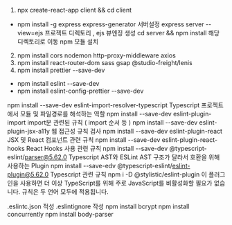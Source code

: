 1. npx create-react-app client && cd client

- npm install -g express express-generator 서버설정
  express server --view=ejs 프로젝트 디렉토리 , ejs 뷰엔징 생성
  cd server && npm install 해당 디렉토리로 이동 npm 모듈 설치

2. npm install cors nodemon http-proxy-middleware axios
3. npm install react-router-dom sass gsap @studio-freight/lenis
4. npm install prettier --save-dev

- npm install eslint --save-dev
- npm install eslint-config-prettier --save-dev

npm install --save-dev eslint-import-resolver-typescript
Typescript 프로젝트에서 모듈 및 파일경로를 해석하는 역할
npm install --save-dev eslint-plugin-import
import문 관련된 규칙 ( import 순서 등 )
npm install --save-dev eslint-plugin-jsx-a11y
웹 접근성 규칙 검사
npm install --save-dev eslint-plugin-react
JSX 및 React 컴포넌트 관련 규칙
npm install --save-dev eslint-plugin-react-hooks
React Hooks 사용 관련 규칙
npm install --save-dev @typescript-eslint/parser@5.62.0
Typescript AST와 ESLint AST 구조가 달라서 호환을 위해 사용하는 Plugin
npm install --save-edv @typescript-eslint/eslint-plugin@5.62.0
Typescript 관련 규칙
npm i -D @stylistic/eslint-plugin
이 플러그인을 사용하면 더 이상 TypeScript를 위해 주로 JavaScript를 비활성화할 필요가 없습니다. 규칙은 두 언어 모두에 적용됩니다.

.eslintc.json 적성 .eslintignore 작성
npm install bcrypt
npm install concurrently
npm install body-parser

